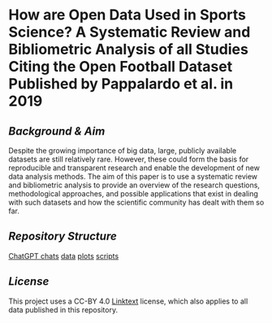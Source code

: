 # **How are Open Data Used in Sports Science? A Systematic Review and Bibliometric Analysis of all Studies Citing the Open Football Dataset Published by Pappalardo et al. in 2019**

## *Background & Aim*
Despite the growing importance of big data, large, publicly available datasets are still relatively rare. However, these could form the basis for reproducible and transparent research and enable the development of new data analysis methods. 
The aim of this paper is to use a systematic review and bibliometric analysis to provide an overview of the research questions, methodological approaches, and possible applications that exist in dealing with such datasets and how the scientific community has dealt with them so far. 

## *Repository Structure*
[ChatGPT chats](/ChatGPTchats)
[data](/data)
[plots](/plots)
[scripts](/scripts)

## *License*
This project uses a CC-BY 4.0 [Linktext](https://creativecommons.org/licenses/by/4.0/) license, which also applies to all data published in this repository.
